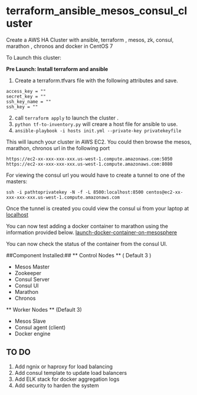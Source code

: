 # terraform_ansible_mesos_consul_cluster
Create a AWS HA Cluster with ansible, terraform , mesos, zk, consul, marathon , chronos and docker in CentOS 7

To Launch this cluster:

**Pre Launch: Install terraform and ansible**

1. Create a terraform.tfvars file with the following attributes and save. 
```
access_key = ""
secret_key = ""
ssh_key_name = ""
ssh_key = ""
```

2. call `terraform apply` to launch the cluster .   
3. `python tf-to-inventory.py` will creare a host file for ansible to use. 
4. `ansible-playbook -i hosts init.yml --private-key privatekeyfile`

This will launch your cluster in AWS EC2. You could then browse the mesos, marathon, chronos url in the following port 
```
https://ec2-xx-xxx-xxx-xxx.us-west-1.compute.amazonaws.com:5050
https://ec2-xx-xxx-xxx-xxx.us-west-1.compute.amazonaws.com:8080
```

For viewing the consul url you would have to create a tunnel to one of the masters: 
```
ssh -i pathtoprivatekey -N -f -L 8500:localhost:8500 centos@ec2-xx-xxx-xxx-xxx.us-west-1.compute.amazonaws.com
```
Once the tunnel is created you could view the consul ui from your laptop at 
[localhost](http://localhost:8500)

You can now test adding a docker container to marathon using the information provided below. 
[launch-docker-container-on-mesosphere](http://panda.mesosphere.io.s3-website-us-east-1.amazonaws.com/docs/tutorials/launch-docker-container-on-mesosphere/)

You can now check the status of the container from the consul UI. 

##Component Installed:##
** Control Nodes ** ( Default 3 )
* Mesos Master
* Zookeeper
* Consul Server
* Consul UI
* Marathon 
* Chronos

** Worker Nodes ** (Default 3)
* Mesos Slave
* Consul agent (client)
* Docker engine 

## TO DO ##
1. Add ngnix or haproxy for load balancing 
2. Add consul template to update load balancers
3. Add ELK stack for docker aggregation logs 
4. Add security to harden the system 


 











